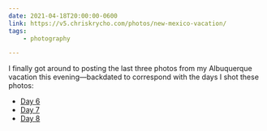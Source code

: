 ```yaml
---
date: 2021-04-18T20:00:00-0600
link: https://v5.chriskrycho.com/photos/new-mexico-vacation/
tags:
    - photography

---
```


I finally got around to posting the last three photos from my Albuquerque vacation this evening—backdated to correspond with the days I shot these photos:

- [Day 6](/photos/new-mexico-vacation/day-6-lone-cactus/)
- [Day 7](/photos/new-mexico-vacation/day-7-the-best-brewery-i-visited-in-abq/)
- [Day 8](/photos/new-mexico-vacation/day-8-balloons-of-course/)
